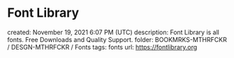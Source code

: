# Font Library

created: November 19, 2021 6:07 PM (UTC)
description: Font Library is all fonts. Free Downloads and Quality Support.
folder: BOOKMRKS-MTHRFCKR / DESGN-MTHRFCKR / Fonts
tags: fonts
url: https://fontlibrary.org